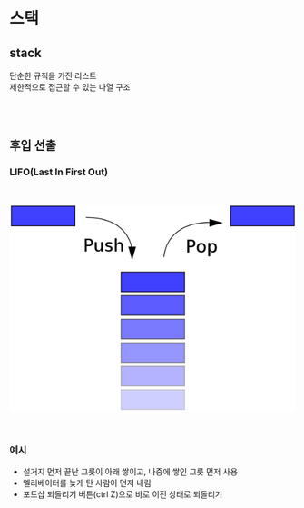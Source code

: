# 스택

## stack

단순한 규칙을 가진 리스트  
제한적으로 접근할 수 있는 나열 구조

<br><br>

## 후입 선출

### LIFO(Last In First Out)  

<br>

![](../Images/스택.png)

<br>

### 예시

* 설거지 먼저 끝난 그릇이 아래 쌓이고, 나중에 쌓인 그릇 먼저 사용
* 엘리베이터를 늦게 탄 사람이 먼저 내림
* 포토샵 되돌리기 버튼(ctrl Z)으로 바로 이전 상태로 되돌리기
